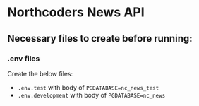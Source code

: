 # Northcoders News API

## Necessary files to create before running:

### .env files

Create the below files:

- `.env.test` with body of `PGDATABASE=nc_news_test`
- `.env.development` with body of `PGDATABASE=nc_news`
